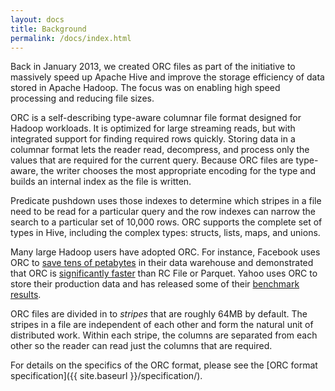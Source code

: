 ```yaml
---
layout: docs
title: Background
permalink: /docs/index.html
---
```


Back in January 2013, we created ORC files as part of the initiative
to massively speed up Apache Hive and improve the storage efficiency
of data stored in Apache Hadoop. The focus was on enabling high speed
processing and reducing file sizes.

ORC is a self-describing type-aware columnar file format designed for 
Hadoop workloads. It is optimized for large streaming reads, but with
integrated support for finding required rows quickly. Storing data in
a columnar format lets the reader read, decompress, and process only
the values that are required for the current query. Because ORC files
are type-aware, the writer chooses the most appropriate encoding for
the type and builds an internal index as the file is written.

Predicate pushdown uses those indexes to determine which stripes in a
file need to be read for a particular query and the row indexes can
narrow the search to a particular set of 10,000 rows. ORC supports the
complete set of types in Hive, including the complex types: structs,
lists, maps, and unions.

Many large Hadoop users have adopted ORC. For instance, Facebook uses
ORC to [save tens of petabytes](https://s.apache.org/fb-scaling-300-pb)
in their data warehouse and demonstrated that ORC is [significantly
faster](https://s.apache.org/presto-orc) than RC File or Parquet. Yahoo
uses ORC to store their production data and has released some of their
[benchmark results](https://s.apache.org/yahoo-orc).

ORC files are divided in to *stripes* that are roughly 64MB by
default. The stripes in a file are independent of each other and form
the natural unit of distributed work. Within each stripe, the columns
are separated from each other so the reader can read just the columns
that are required.

For details on the specifics of the ORC format, please see the [ORC
format specification]({{ site.baseurl }}/specification/).
